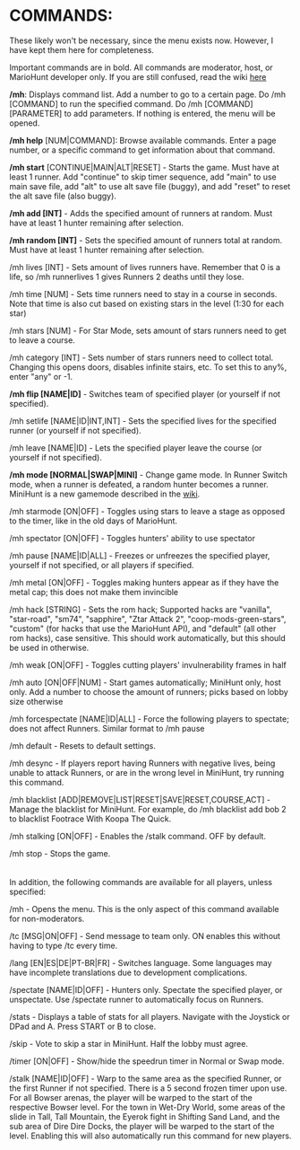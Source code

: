 # COMMANDS:
These likely won't be necessary, since the menu exists now. However, I have kept them here for completeness.

Important commands are in bold. All commands are moderator, host, or MarioHunt developer only. If you are still confused, read the wiki [here](wiki/home.md)

**/mh**: Displays command list. Add a number to go to a certain page. Do /mh [COMMAND] to run the specified command. Do /mh [COMMAND] [PARAMETER] to add parameters. If nothing is entered, the menu will be opened.

**/mh help** [NUM|COMMAND]: Browse available commands. Enter a page number, or a specific command to get information about that command.

**/mh start** [CONTINUE|MAIN|ALT|RESET] - Starts the game. Must have at least 1 runner. Add "continue" to skip timer sequence, add "main" to use main save file, add "alt" to use alt save file (buggy), and add "reset" to reset the alt save file (also buggy).

**/mh add [INT]** - Adds the specified amount of runners at random. Must have at least 1 hunter remaining after selection.

**/mh random [INT]** - Sets the specified amount of runners total at random. Must have at least 1 hunter remaining after selection.

/mh lives [INT] - Sets amount of lives runners have. Remember that 0 is a life, so /mh runnerlives 1 gives Runners 2 deaths until they lose.

/mh time [NUM] - Sets time runners need to stay in a course in seconds. Note that time is also cut based on existing stars in the level (1:30 for each star)

/mh stars [NUM] - For Star Mode, sets amount of stars runners need to get to leave a course.

/mh category [INT] - Sets number of stars runners need to collect total. Changing this opens doors, disables infinite stairs, etc. To set this to any%, enter "any" or -1.

**/mh flip [NAME|ID]** - Switches team of specified player (or yourself if not specified).

/mh setlife [NAME|ID|INT,INT] - Sets the specified lives for the specified runner (or yourself if not specified).

/mh leave [NAME|ID] - Lets the specified player leave the course (or yourself if not specified).

**/mh mode [NORMAL|SWAP|MINI]** - Change game mode. In Runner Switch mode, when a runner is defeated, a random hunter becomes a runner. MiniHunt is a new gamemode described in the [wiki](wiki/home.md).

/mh starmode [ON|OFF] - Toggles using stars to leave a stage as opposed to the timer, like in the old days of MarioHunt.

/mh spectator [ON|OFF] - Toggles hunters' ability to use spectator

/mh pause [NAME|ID|ALL] - Freezes or unfreezes the specified player, yourself if not specified, or all players if specified.

/mh metal [ON|OFF] - Toggles making hunters appear as if they have the metal cap; this does not make them invincible

/mh hack [STRING] - Sets the rom hack; Supported hacks are "vanilla", "star-road", "sm74", "sapphire", "Ztar Attack 2", "coop-mods-green-stars", "custom" (for hacks that use the MarioHunt API), and "default" (all other rom hacks), case sensitive. This should work automatically, but this should be used in otherwise.

/mh weak [ON|OFF] - Toggles cutting players' invulnerability frames in half

/mh auto [ON|OFF|NUM] - Start games automatically; MiniHunt only, host only. Add a number to choose the amount of runners; picks based on lobby size otherwise

/mh forcespectate [NAME|ID|ALL] - Force the following players to spectate; does not affect Runners. Similar format to /mh pause

/mh default - Resets to default settings.

/mh desync - If players report having Runners with negative lives, being unable to attack Runners, or are in the wrong level in MiniHunt, try running this command.

/mh blacklist [ADD|REMOVE|LIST|RESET|SAVE|RESET,COURSE,ACT] - Manage the blacklist for MiniHunt. For example, do /mh blacklist add bob 2 to blacklist Footrace With Koopa The Quick.

/mh stalking [ON|OFF] - Enables the /stalk command. OFF by default.

/mh stop - Stops the game.
<br/>
<br/>
<br/>
In addition, the following commands are available for all players, unless specified:

/mh - Opens the menu. This is the only aspect of this command available for non-moderators.

/tc [MSG|ON|OFF] - Send message to team only. ON enables this without having to type /tc every time.

/lang [EN|ES|DE|PT-BR|FR] - Switches language. Some languages may have incomplete translations due to development complications.

/spectate [NAME|ID|OFF] - Hunters only. Spectate the specified player, or unspectate. Use /spectate runner to automatically focus on Runners.

/stats - Displays a table of stats for all players. Navigate with the Joystick or DPad and A. Press START or B to close.

/skip - Vote to skip a star in MiniHunt. Half the lobby must agree.

/timer [ON|OFF] - Show/hide the speedrun timer in Normal or Swap mode.

/stalk [NAME|ID|OFF] - Warp to the same area as the specified Runner, or the first Runner if not specified. There is a 5 second frozen timer upon use.
For all Bowser arenas, the player will be warped to the start of the respective Bowser level. For the town in Wet-Dry World, some areas of the slide in Tall, Tall Mountain, the Eyerok fight in Shifting Sand Land, and the sub area of Dire Dire Docks, the player will be warped to the start of the level.
Enabling this will also automatically run this command for new players.